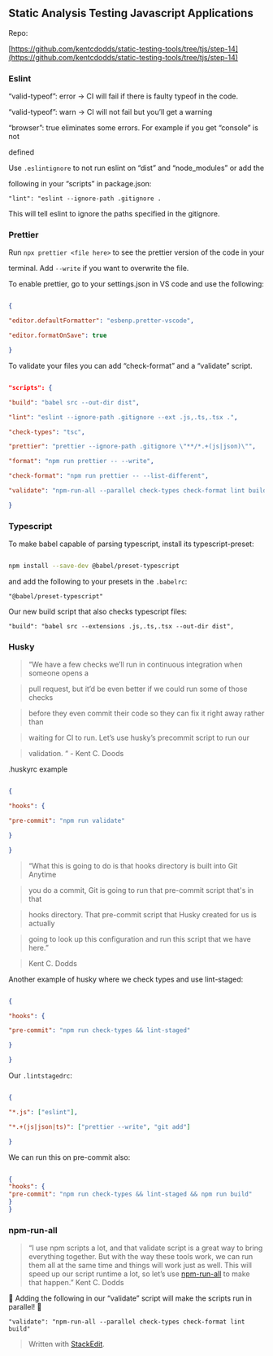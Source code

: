 ## Static Analysis Testing Javascript Applications

  

Repo:

[https://github.com/kentcdodds/static-testing-tools/tree/tjs/step-14](https://github.com/kentcdodds/static-testing-tools/tree/tjs/step-14)

  

### Eslint

  

“valid-typeof”: error -> CI will fail if there is faulty typeof in the code.

  

“valid-typeof”: warn -> CI will not fail but you’ll get a warning

  

“browser”: true eliminates some errors. For example if you get “console” is not

defined

  

Use `.eslintignore` to not run eslint on “dist” and “node_modules” or add the

following in your “scripts” in package.json:

  

`"lint": "eslint --ignore-path .gitignore .`

  

This will tell eslint to ignore the paths specified in the gitignore.

  

### Prettier

  

Run `npx prettier <file here>` to see the prettier version of the code in your

terminal. Add `--write` if you want to overwrite the file.

  

To enable prettier, go to your settings.json in VS code and use the following:

  

```json

{

"editor.defaultFormatter": "esbenp.pretter-vscode",

"editor.formatOnSave": true

}

```

  

To validate your files you can add “check-format” and a “validate” script.

  

```json

"scripts": {

"build": "babel src --out-dir dist",

"lint": "eslint --ignore-path .gitignore --ext .js,.ts,.tsx .",

"check-types": "tsc",

"prettier": "prettier --ignore-path .gitignore \"**/*.+(js|json)\"",

"format": "npm run prettier -- --write",

"check-format": "npm run prettier -- --list-different",

"validate": "npm-run-all --parallel check-types check-format lint build"

}

```

  

### Typescript

  

To make babel capable of parsing typescript, install its typescript-preset:

  

```bash

npm install --save-dev @babel/preset-typescript

```

  

and add the following to your presets in the `.babelrc`:

  

`"@babel/preset-typescript"`

  

Our new build script that also checks typescript files:

  

`"build": "babel src --extensions .js,.ts,.tsx --out-dir dist",`

  

### Husky

  

> “We have a few checks we’ll run in continuous integration when someone opens a

> pull request, but it’d be even better if we could run some of those checks

> before they even commit their code so they can fix it right away rather than

> waiting for CI to run. Let’s use husky’s precommit script to run our

> validation. “ - Kent C. Doods

  

.huskyrc example

  

```json

{

"hooks": {

"pre-commit": "npm run validate"

}

}

```

  

> “What this is going to do is that hooks directory is built into Git Anytime

> you do a commit, Git is going to run that pre-commit script that's in that

> hooks directory. That pre-commit script that Husky created for us is actually

> going to look up this configuration and run this script that we have here.”

> Kent C. Dodds

  

Another example of husky where we check types and use lint-staged:

  

```json

{

"hooks": {

"pre-commit": "npm run check-types && lint-staged"

}

}

```

  

Our `.lintstagedrc`:

  

```json

{

"*.js": ["eslint"],

"*.+(js|json|ts)": ["prettier --write", "git add"]

}

```

  

We can run this on pre-commit also:

  

```json

{
"hooks": {
"pre-commit": "npm run check-types && lint-staged && npm run build"
}
}

```

### npm-run-all

> “I use npm scripts a lot, and that validate script is a great way to bring everything together. But with the way these tools work, we can run them all at the same time and things will work just as well. This will speed up our script runtime a lot, so let’s use [npm-run-all](https://npm.im/npm-run-all) to make that happen.” Kent C. Dodds

🎉 Adding the following in our “validate” script will make the scripts run in parallel! 🎉

`"validate": "npm-run-all --parallel check-types check-format lint build"`

> Written with [StackEdit](https://stackedit.io/).
<!--stackedit_data:
eyJoaXN0b3J5IjpbMTU3NzcxMzMzMl19
-->